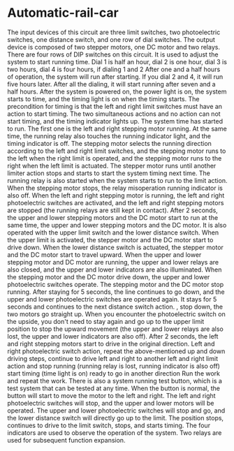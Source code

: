 # Automatic-rail-car
The input devices of this circuit are three limit switches, two photoelectric switches, one distance switch, and one row of dial switches. The output device is composed of two stepper motors, one DC motor and two relays. There are four rows of DIP switches on this circuit. It is used to adjust the system to start running time. Dial 1 is half an hour, dial 2 is one hour, dial 3 is two hours, dial 4 is four hours, if dialing 1 and 2 After one and a half hours of operation, the system will run after starting. If you dial 2 and 4, it will run five hours later. After all the dialing, it will start running after seven and a half hours. After the system is powered on, the power light is on, the system starts to time, and the timing light is on when the timing starts. The precondition for timing is that the left and right limit switches must have an action to start timing. The two simultaneous actions and no action can not start timing, and the timing indicator lights up. The system time has started to run. The first one is the left and right stepping motor running. At the same time, the running relay also touches the running indicator light, and the timing indicator is off. The stepping motor selects the running direction according to the left and right limit switches, and the stepping motor runs to the left when the right limit is operated, and the stepping motor runs to the right when the left limit is actuated. The stepper motor runs until another limiter action stops and starts to start the system timing next time. The running relay is also started when the system starts to run to the limit action. When the stepping motor stops, the relay misoperation running indicator is also off. When the left and right stepping motor is running, the left and right photoelectric switches are activated, and the left and right stepping motors are stopped (the running relays are still kept in contact). After 2 seconds, the upper and lower stepping motors and the DC motor start to run at the same time, the upper and lower stepping motors and the DC motor. It is also operated with the upper limit switch and the lower distance switch. When the upper limit is activated, the stepper motor and the DC motor start to drive down. When the lower distance switch is actuated, the stepper motor and the DC motor start to travel upward. When the upper and lower stepping motor and DC motor are running, the upper and lower relays are also closed, and the upper and lower indicators are also illuminated. When the stepping motor and the DC motor drive down, the upper and lower photoelectric switches operate. The stepping motor and the DC motor stop running. After staying for 5 seconds, the line continues to go down, and the upper and lower photoelectric switches are operated again. It stays for 5 seconds and continues to the next distance switch action. , stop down, the two motors go straight up. When you encounter the photoelectric switch on the upside, you don't need to stay again and go up to the upper limit position to stop the upward movement (the upper and lower relays are also lost, the upper and lower indicators are also off). After 2 seconds, the left and right stepping motors start to drive in the original direction. Left and right photoelectric switch action, repeat the above-mentioned up and down driving steps, continue to drive left and right to another left and right limit action and stop running (running relay is lost, running indicator is also off) start timing (time light is on) ready to go in another direction Run the work and repeat the work. There is also a system running test button, which is a test system that can be tested at any time. When the button is normal, the button will start to move the motor to the left and right. The left and right photoelectric switches will stop, and the upper and lower motors will be operated. The upper and lower photoelectric switches will stop and go, and the lower distance switch will directly go up to the limit. The position stops, continues to drive to the limit switch, stops, and starts timing. The four indicators are used to observe the operation of the system. Two relays are used for subsequent function expansion.
